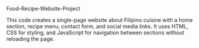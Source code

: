 Food-Recipe-Website-Project

This code creates a single-page website about Filipino cuisine with a home section, recipe menu, contact form, and social media links. It uses HTML, CSS for styling, and JavaScript for navigation between sections without reloading the page.
